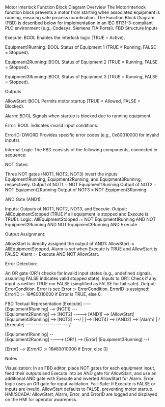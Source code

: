 Motor Interlock Function Block Diagram
Overview
The MotorInterlock function block prevents a motor from starting when associated equipment is running, ensuring safe process coordination. The Function Block Diagram (FBD) is described below for implementation in an IEC 61131-3-compliant PLC environment (e.g., Codesys, Siemens TIA Portal).
FBD Structure
Inputs

Execute: BOOL
Enables the interlock logic (TRUE = Active).


Equipment1Running: BOOL
Status of Equipment 1 (TRUE = Running, FALSE = Stopped).


Equipment2Running: BOOL
Status of Equipment 2 (TRUE = Running, FALSE = Stopped).


Equipment3Running: BOOL
Status of Equipment 3 (TRUE = Running, FALSE = Stopped).



Outputs

AllowStart: BOOL
Permits motor startup (TRUE = Allowed, FALSE = Blocked).


Alarm: BOOL
Signals when startup is blocked due to running equipment.


Error: BOOL
Indicates invalid input conditions.


ErrorID: DWORD
Provides specific error codes (e.g., 0x80010000 for invalid inputs).



Internal Logic
The FBD consists of the following components, connected in sequence:

NOT Gates:

Three NOT gates (NOT1, NOT2, NOT3) invert the inputs Equipment1Running, Equipment2Running, and Equipment3Running, respectively.
Output of NOT1 = NOT Equipment1Running
Output of NOT2 = NOT Equipment2Running
Output of NOT3 = NOT Equipment3Running


AND Gate (AND1):

Inputs: Outputs of NOT1, NOT2, NOT3, and Execute.
Output: AllEquipmentStopped (TRUE if all equipment is stopped and Execute is TRUE).
Logic: AllEquipmentStopped := NOT Equipment1Running AND NOT Equipment2Running AND NOT Equipment3Running AND Execute


Output Assignment:

AllowStart is directly assigned the output of AND1: AllowStart := AllEquipmentStopped.
Alarm is set when Execute is TRUE and AllowStart is FALSE: Alarm := Execute AND NOT AllowStart.


Error Detection:

An OR gate (OR1) checks for invalid input states (e.g., undefined signals, assuming FALSE indicates valid stopped state).
Inputs to OR1: Check if any input is neither TRUE nor FALSE (simplified as FALSE for fail-safe).
Output: ErrorCondition.
Error is set: Error := ErrorCondition.
ErrorID is assigned: ErrorID := 16#80010000 if Error is TRUE, else 0.



FBD Textual Representation
[Execute] ----\
[Equipment1Running] --> [NOT1] ---\
[Equipment2Running] --> [NOT2] ----> [AND1] --> [AllowStart]
[Equipment3Running] --> [NOT3] ---/
                                 |
                                 |--> [NOT4] --> [AND2] --> [Alarm]
                                 |              /
[Execute] ----------------------/
                                 
[Equipment1Running] --\
[Equipment2Running] ----> [OR1] --> [Error]
[Equipment3Running] --/
                                 
[Error] --> [ErrorID := 16#80010000 if Error, else 0]

Notes

Visualization: In an FBD editor, place NOT gates for each equipment input, feed their outputs and Execute into an AND gate for AllowStart, and use an additional AND gate with Execute and inverted AllowStart for Alarm. Error logic uses an OR gate for input validation.
Fail-Safe: If Execute is FALSE or inputs are invalid, AllowStart defaults to FALSE, preventing motor startup.
HMI/SCADA: AllowStart, Alarm, Error, and ErrorID are logged and displayed on the HMI for operator awareness.

